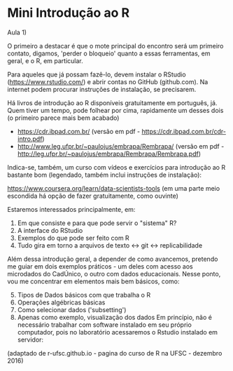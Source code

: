 # Mini Introdução ao R

Aula 1)

O primeiro a destacar é que o mote principal do encontro será um primeiro contato, digamos, 'perder o bloqueio' quanto a essas ferramentas, em geral, e o R, em particular.


Para aqueles que já possam fazê-lo, devem instalar o RStudio (https://www.rstudio.com/) e abrir contas no GitHub (github.com). Na internet podem procurar instruções de instalação, se precisarem.


Há livros de introdução ao R disponíveis gratuitamente em português, já. Quem tiver um tempo, pode folhear por cima, rapidamente um desses dois (o primeiro parece mais bem acabado)

- https://cdr.ibpad.com.br/ (versão em pdf - https://cdr.ibpad.com.br/cdr-intro.pdf)
- http://www.leg.ufpr.br/~paulojus/embrapa/Rembrapa/ (versão em pdf - http://leg.ufpr.br/~paulojus/embrapa/Rembrapa/Rembrapa.pdf) 

Indica-se, também, um curso com vídeos e exercícios para introdução ao R bastante bom (legendado, também inclui instruções de instalação): 

https://www.coursera.org/learn/data-scientists-tools (em uma parte meio escondida há opção de fazer gratuitamente, como ouvinte)

Estaremos interessados principalmente, em: 
1) Em que consiste e para que pode servir o "sistema" R?
2) A interface do RStudio
3) Exemplos do que pode ser feito com R
4) Tudo gira em torno a arquivos de texto <-> git <-> replicabilidade

Além dessa introdução geral, a depender de como avancemos, pretendo me guiar em dois exemplos práticos - um deles com acesso aos microdados do CadÚnico, o outro com dados educacionais.
Nesse ponto, vou me concentrar em elementos mais bem básicos, como:

5) Tipos de Dados básicos com que trabalha o R
6) Operações algébricas básicas
7) Como selecionar dados ('subsetting')
8) Apenas como exemplo, visualização dos dados
Em princípio, não é necessário trabalhar com software instalado em seu próprio computador, pois no laboratório acessaremos o Rstudio instalado em servidor:



(adaptado de r-ufsc.github.io - pagina do curso de R na UFSC - dezembro 2016)
